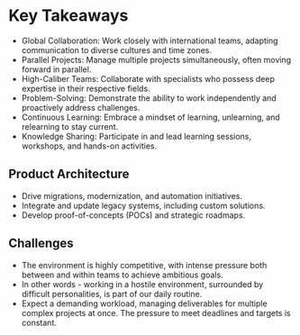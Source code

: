 # Key Takeaways
- Global Collaboration: Work closely with international teams, adapting communication to diverse cultures and time zones.
- Parallel Projects: Manage multiple projects simultaneously, often moving forward in parallel.
- High-Caliber Teams: Collaborate with specialists who possess deep expertise in their respective fields.
- Problem-Solving: Demonstrate the ability to work independently and proactively address challenges.
- Continuous Learning: Embrace a mindset of learning, unlearning, and relearning to stay current.
- Knowledge Sharing: Participate in and lead learning sessions, workshops, and hands-on activities.

## Product Architecture
- Drive migrations, modernization, and automation initiatives.
- Integrate and update legacy systems, including custom solutions.
- Develop proof-of-concepts (POCs) and strategic roadmaps.

## Challenges
- The environment is highly competitive, with intense pressure both between and within teams to achieve ambitious goals.
- In other words - working in a hostile environment, surrounded by difficult personalities, is part of our daily routine.
- Expect a demanding workload, managing deliverables for multiple complex projects at once. The pressure to meet deadlines and targets is constant.
